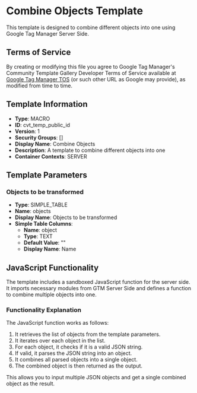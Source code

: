 # Combine Objects Template

This template is designed to combine different objects into one using Google Tag Manager Server Side.

## Terms of Service

By creating or modifying this file you agree to Google Tag Manager's Community Template Gallery Developer Terms of Service available at [Google Tag Manager TOS](https://developers.google.com/tag-manager/gallery-tos) (or such other URL as Google may provide), as modified from time to time.

## Template Information

- **Type**: MACRO
- **ID**: cvt_temp_public_id
- **Version**: 1
- **Security Groups**: []
- **Display Name**: Combine Objects
- **Description**: A template to combine different objects into one
- **Container Contexts**: SERVER

## Template Parameters

### Objects to be transformed

- **Type**: SIMPLE_TABLE
- **Name**: objects
- **Display Name**: Objects to be transformed
- **Simple Table Columns**:
  - **Name**: object
  - **Type**: TEXT
  - **Default Value**: ""
  - **Display Name**: Name

## JavaScript Functionality

The template includes a sandboxed JavaScript function for the server side. It imports necessary modules from GTM Server Side and defines a function to combine multiple objects into one.

### Functionality Explanation

The JavaScript function works as follows:
1. It retrieves the list of objects from the template parameters.
2. It iterates over each object in the list.
3. For each object, it checks if it is a valid JSON string.
4. If valid, it parses the JSON string into an object.
5. It combines all parsed objects into a single object.
6. The combined object is then returned as the output.

This allows you to input multiple JSON objects and get a single combined object as the result.
